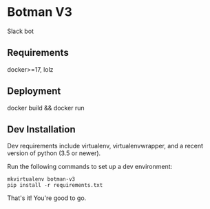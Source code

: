 # Botman V3
Slack bot

## Requirements
docker>=17, lolz

## Deployment
docker build && docker run

## Dev Installation
Dev requirements include virtualenv, virtualenvwrapper, and a recent version of python (3.5 or newer).

Run the following commands to set up a dev environment:

    mkvirtualenv botman-v3
    pip install -r requirements.txt

That's it! You're good to go.
